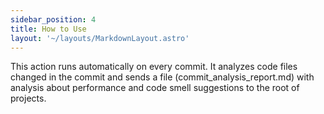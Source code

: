 ```yaml
---
sidebar_position: 4
title: How to Use
layout: '~/layouts/MarkdownLayout.astro'
---
```


This action runs automatically on every commit. It analyzes code files changed in the commit and sends a file (commit_analysis_report.md) with analysis about performance and code smell suggestions to the root of projects.